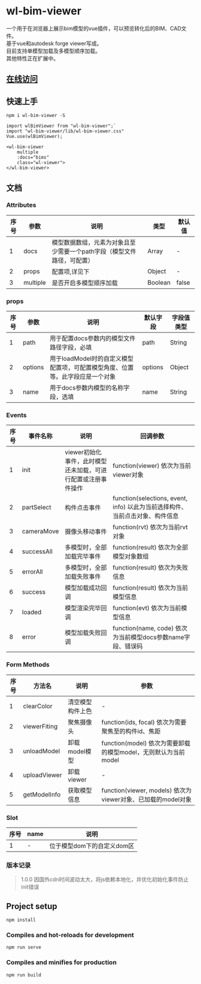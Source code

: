 # wl-bim-viewer

一个用于在浏览器上展示bim模型的vue插件，可以预览转化后的BIM、CAD文件。       
基于vue和autodesk forge viewer写成。        
目前支持单模型加载及多模型顺序加载。        
其他特性正在扩展中。

## [在线访问](http://wlui.com.cn/ui/bim) 

## 快速上手
`npm i wl-bim-viewer -S`

```
import wlBimViewer from "wl-bim-viewer";`
import "wl-bim-viewer/lib/wl-bim-viewer.css"
Vue.use(wlBimViewer);
```

```
<wl-bim-viewer 
    multiple 
    :docs="bims" 
    class="wl-viewer">
</wl-bim-viewer>
```
## 文档

### Attributes
| 序号 | 参数 | 说明 | 类型 | 默认值 |
| ---- | ---- | ---- | ---- | ---- |
| 1 | docs | 模型数据数组，元素为对象且至少需要一个path字段（模型文件路径，可配置） | Array | - |
| 2 | props | 配置项,详见下 | Object | - |
| 3 | multiple | 是否开启多模型顺序加载 | Boolean | false |

### props
| 序号 | 参数 | 说明 | 默认字段 | 字段值类型 |
| ---- | ---- | ---- | ---- | ---- |
| 1 | path | 用于配置docs参数内的模型文件路径字段，必填 | path | String |
| 2 | options | 用于loadModel时的自定义模型配置项，可配置模型角度、位置等。此字段应是一个对象 | options | Object |
| 3 | name | 用于docs参数内模型的名称字段，选填 | name | String |

### Events
| 序号 | 事件名称 | 说明 | 回调参数 |
| ---- | ---- | ---- | ---- |
| 1 | init | viewer初始化事件，此时模型还未加载，可进行配置或注册事件操作 | function(viewer) 依次为当前viewer对象 | 
| 2 | partSelect | 构件点击事件 | function(selections, event, info) 以此为当前选择构件、当前点击对象、构件信息 | 
| 3 | cameraMove | 摄像头移动事件 | function(rvt) 依次为当前rvt对象 |
| 4 | successAll | 多模型时，全部加载完毕事件 | function(result) 依次为全部模型对象数组 |
| 5 | errorAll | 多模型时，全部加载失败事件 | function(result) 依次为失败信息 |
| 6 | success | 模型加载成功回调 | function(result) 依次为当前模型信息 |
| 7 | loaded | 模型渲染完毕回调 | function(evt) 依次为当前模型信息 |
| 8 | error | 模型加载失败回调 | function(name, code) 依次为当前模型docs参数name字段、错误码 |

### Form Methods
| 序号 | 方法名 | 说明 | 参数 |
| ---- | ---- | ---- | ---- |
| 1 | clearColor | 清空模型构件上色 | - |
| 2 | viewerFiting | 聚焦摄像头 | function(ids, focal) 依次为需要聚焦至的构件id、焦距 | 
| 3 | unloadModel | 卸载model模型 | function(model) 依次为需要卸载的模型model，无则默认为当前model | 
| 4 | uploadViewer | 卸载viewer | - |
| 5 | getModelInfo | 获取模型信息 | function(viewer, models) 依次为viewer对象、已加载的model对象 | 

### Slot
| 序号 | name | 说明 |
| ---- | ---- | ---- |
| 1 | - | 位于模型dom下的自定义dom区 | 

### 版本记录
> 1.0.0 因国外cdn时间波动太大，将js依赖本地化，并优化初始化事件防止init错误

## Project setup
```
npm install
```

### Compiles and hot-reloads for development
```
npm run serve
```

### Compiles and minifies for production
```
npm run build
```


